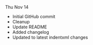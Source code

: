 Thu Nov 14
* Initial GitHub commit
* Cleanup
* Update README
* Added changelog
* Updated to latest indentxml changes

